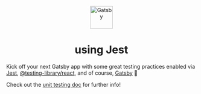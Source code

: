 <p align="center">
  <a href="https://www.gatsbyjs.org">
    <img alt="Gatsby" src="https://www.gatsbyjs.org/monogram.svg" width="60" />
  </a>
</p>
<h1 align="center">
  using Jest
</h1>

Kick off your next Gatsby app with some great testing practices enabled via [Jest][jest], [@testing-library/react][react-testing-library], and of course, [Gatsby][gatsby] 💪

Check out the [unit testing doc][unit-testing-doc] for further info!

[jest]: https://jestjs.io/
[react-testing-library]: https://github.com/testing-library/react-testing-library
[gatsby]: https://gatsbyjs.org
[unit-testing-doc]: https://www.gatsbyjs.org/docs/unit-testing

